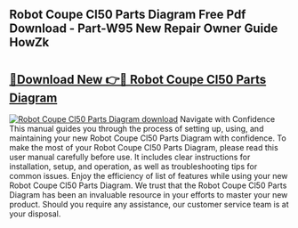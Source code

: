 ## Robot Coupe Cl50 Parts Diagram Free Pdf Download - Part-W95 New Repair Owner Guide HowZk

# <h2><a href="http://dft87uo.blite.top/?on=Robot+Coupe+Cl50+Parts+Diagram">🔗Download New 👉🔴 Robot Coupe Cl50 Parts Diagram</a></h2>

[![Robot Coupe Cl50 Parts Diagram download](https://i.imgur.com/lujVjoI.png)](http://dft87uo.blite.top/?on=Robot+Coupe+Cl50+Parts+Diagram)
Navigate with Confidence This manual guides you through the process of setting up, using, and maintaining your new Robot Coupe Cl50 Parts Diagram with confidence. To make the most of your Robot Coupe Cl50 Parts Diagram, please read this user manual carefully before use. It includes clear instructions for installation, setup, and operation, as well as troubleshooting tips for common issues. Enjoy the efficiency of list of features while using your new Robot Coupe Cl50 Parts Diagram. We trust that the Robot Coupe Cl50 Parts Diagram has been an invaluable resource in your efforts to master your new product. Should you require any assistance, our customer service team is at your disposal.
